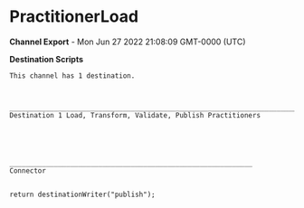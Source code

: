 # PractitionerLoad

__Channel Export__ - Mon Jun 27 2022 21:08:09 GMT-0000 (UTC)

__Destination Scripts__
```
This channel has 1 destination.



________________________________________________________________________________________________________________________________
Destination 1 Load, Transform, Validate, Publish Practitioners





____________________________________________________________
Connector		


return destinationWriter("publish");
```